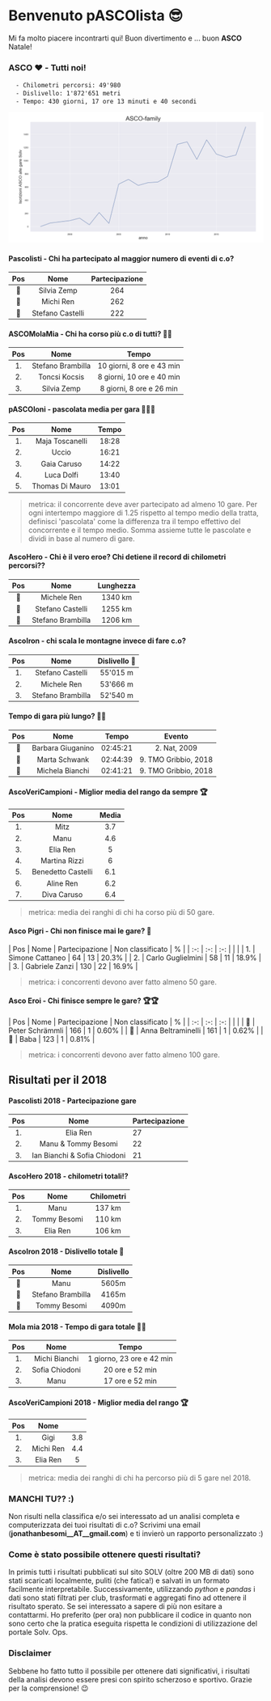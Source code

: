 # Benvenuto pASCOlista 😎
 Mi fa molto piacere incontrarti qui! Buon divertimento e ... buon **ASCO** Natale!

### ASCO ❤️ - Tutti noi!
      - Chilometri percorsi: 49'980
      - Dislivello: 1'872'651 metri
      - Tempo: 430 giorni, 17 ore 13 minuti e 40 secondi

![asco family](images/asco-family.png)

#### P**ascol**isti - Chi ha partecipato al maggior numero di eventi di c.o?

| Pos | Nome                  |  Partecipazione |
| :-: | :-:                   | :-:             |
| 🥇  | Silvia Zemp           | 264             |
| 🥈  | Michi Ren             | 262             |
| 🥉  | Stefano Castelli      | 222             |


#### ASCOMolaMia - Chi ha corso più c.o di tutti? 🏃🏃

| Pos |        Nome           |  Tempo                   |
| :-: | :-:                   | :-:                      |
| 1.  | Stefano Brambilla     | 10 giorni, 8 ore e 43 min|
| 2.  | Toncsi Kocsis         | 8 giorni, 10 ore e 40 min  |
| 3.  | Silvia Zemp   | 8 giorni, 8 ore e 26 min         |

#### p**ASCO**loni - pascolata media per gara 🐢🍄🐢

| Pos |        Nome           |  Tempo          |
| :-: | :-:                  | :-:              |
| 1.  | Maja Toscanelli      |     18:28        |
| 2.  | Uccio                |     16:21        |
| 3.  | Gaia Caruso          |     14:22        |
| 4.  | Luca Dolfi           |     13:40        |
| 5.  | Thomas Di Mauro      |     13:01        |

> metrica: il concorrente deve aver partecipato ad almeno 10 gare.
Per ogni intertempo maggiore di 1.25 rispetto al tempo medio della tratta, definisci 'pascolata' come la differenza tra il tempo effettivo del concorrente e il tempo medio.
      Somma assieme tutte le pascolate e dividi in base al numero di gare.

#### AscoHero - Chi è il vero eroe? Chi detiene il record di chilometri percorsi??

| Pos |        Nome           |  Lunghezza      |
| :-: | :-:                   | :-:             |
| 🥇  | Michele Ren           | 1340 km         |
| 🥈  | Stefano Castelli      | 1255 km         |
| 🥉  | Stefano Brambilla     |     1206 km     |

#### AscoIron - chi scala le montagne invece di fare c.o?

| Pos |        Nome        |  Dislivello 🚀  |
| :-: | :-:                | :-:          |
| 1.  | Stefano Castelli   | 55'015 m     |
| 2.  | Michele Ren        | 53'666 m     |
| 3.  | Stefano Brambilla  | 52'540 m     |


#### Tempo di gara più lungo? 👟👟

| Pos |        Nome           |  Tempo    | Evento                |
| :-: | :-:                   | :-:       | :-:                       |
| 🥇  | Barbara Giuganino     | 02:45:21  | 2. Nat, 2009          |
| 🥈  | Marta Schwank         | 02:44:39  | 9. TMO Gribbio, 2018  |
| 🥉  | Michela Bianchi       | 02:41:21  | 9. TMO Gribbio, 2018  |



#### AscoVeriCampioni - Miglior media del rango da **sempre** 🏆

| Pos | Nome                  |  Media    |
| :-: | :-:                   | :-:       |
| 1.  | Mitz                  | 3.7       |
| 2.  | Manu                  | 4.6       |
| 3.  | Elia Ren              | 5         |
| 4.  | Martina Rizzi         | 6         |
| 5.  | Benedetto Castelli    | 6.1       |
| 6.  | Aline Ren             | 6.2       |
| 7.  | Diva Caruso           | 6.4       |

> metrica: media dei ranghi di chi ha corso più di 50 gare.


#### Asco Pigri - Chi non finisce mai le gare? 🤕

| Pos | Nome                  |  Partecipazione  | Non classificato | %       |
| :-: | :-:                   | :-:              |                  |         |
| 1.  | Simone Cattaneo       | 64               | 13               |  20.3%  |
| 2.  | Carlo Guglielmini     | 58               | 11               |  18.9%  |
| 3.  | Gabriele Zanzi        | 130              | 22               |  16.9%  |

> metrica: i concorrenti devono aver fatto almeno 50 gare.


#### Asco Eroi - Chi finisce sempre le gare? 🏆🏆

| Pos | Nome                  |  Partecipazione  | Non classificato | %       |
| :-: | :-:                   | :-:              |                  |         |
| 🥇  | Peter Schrämmli       | 166              | 1                |  0.60%  |
| 🥈  | Anna Beltraminelli    | 161              | 1                |  0.62%  |
| 🥉  | Baba                  | 123              | 1                |  0.81%  |

> metrica: i concorrenti devono aver fatto almeno 100 gare.


## Risultati per il **2018**

#### Pascolisti 2018 - Partecipazione gare

| Pos | Nome                              |  Partecipazione |
| :-: | :-:                               | :-             |
| 1.  | Elia Ren                          | 27             |
| 2.  | Manu & Tommy Besomi               | 22             |
| 3.  | Ian Bianchi & Sofia Chiodoni      | 21             |

#### AscoHero 2018 - chilometri totali!?

| Pos | Nome                  |  Chilometri       |
| :-: | :-:                   | :-:               |
| 1.  | Manu                  | 137 km            |
| 2.  | Tommy Besomi          | 110 km            |
| 3.  | Elia Ren              | 106 km            |

#### AscoIron 2018 - Dislivello totale 🚀

| Pos |        Nome           |  Dislivello   |
| :-: | :-:                   | :-:           |
| 🥇  | Manu                  | 5605m         |
| 🥈  | Stefano Brambilla     | 4165m         |
| 🥉  | Tommy Besomi          | 4090m         |

#### Mola mia 2018 - Tempo di gara totale 👍🏻

| Pos |        Nome           |  Tempo                      |
| :-: | :-:                   | :-:                         |
| 1.  | Michi Bianchi         | 1 giorno, 23 ore e 42 min   |
| 2.  | Sofia Chiodoni        | 20 ore e 52 min             |
| 3.  | Manu                  | 17 ore e 52 min             |

#### AscoVeriCampioni 2018 - Miglior media del rango 🏆

| Pos | Nome            |           |
| :-: | :-:             | :-:       |
| 1.  | Gigi            | 3.8       |
| 2.  | Michi Ren       | 4.4       |
| 3.  | Elia Ren        | 5         |

> metrica: media dei ranghi di chi ha percorso più di 5 gare nel 2018.


### MANCHI TU?? :)
Non risulti nella classifica e/o sei interessato ad un analisi completa e computerizzata dei tuoi risultati di c.o? Scrivimi una email (**jonathanbesomi__AT__gmail.com**) e ti invierò un rapporto personalizzato :)

### Come è stato possibile ottenere questi risultati?
In primis tutti i risultati pubblicati sul sito SOLV (oltre 200 MB di dati) sono stati scaricati localmente, puliti (che fatica!) e salvati in un formato facilmente interpretabile. Successivamente, utilizzando *python* e *pandas* i dati sono stati filtrati per club, trasformati e aggregati fino ad ottenere il risultato sperato.
Se sei interessato a sapere di più non esitare a contattarmi. Ho preferito (per ora) non pubblicare il codice in quanto non sono certo che la pratica eseguita rispetta le condizioni di utilizzazione del portale Solv. Ops.


### Disclaimer
Sebbene ho fatto tutto il possibile per ottenere dati significativi, i risultati della analisi devono essere presi con spirito scherzoso e sportivo. Grazie per la comprensione! 😉
